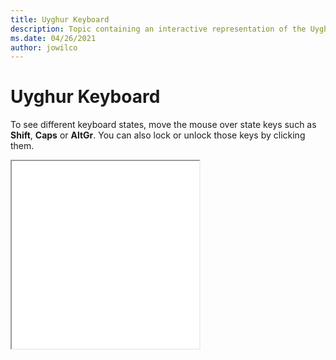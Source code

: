 ```yaml
--- 
title: Uyghur Keyboard 
description: Topic containing an interactive representation of the Uyghur Keyboard 
ms.date: 04/26/2021 
author: jowilco 
--- 
```

 
# Uyghur Keyboard 
 
To see different keyboard states, move the mouse over state keys such as **Shift**, **Caps** or **AltGr**. You can also lock or unlock those keys by clicking them. 
 
<iframe src="kbdughr1.html" height="300"></iframe> 
